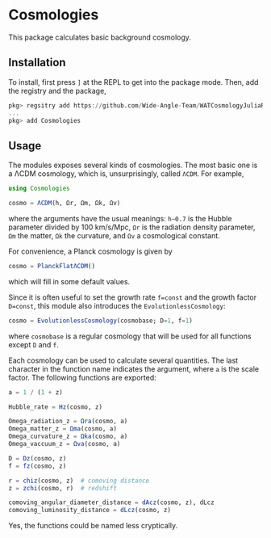 # Cosmologies

This package calculates basic background cosmology.


## Installation

To install, first press `]` at the REPL to get into the package mode. Then, add the registry and the package,
```julia
pkg> regsitry add https://github.com/Wide-Angle-Team/WATCosmologyJuliaRegistry.git
...
pkg> add Cosmologies
```


## Usage

The modules exposes several kinds of cosmologies. The most basic one is a ΛCDM
cosmology, which is, unsurprisingly, called `ΛCDM`. For example,
```julia
using Cosmologies

cosmo = ΛCDM(h, Ωr, Ωm, Ωk, Ωv)
```
where the arguments have the usual meanings: `h∼0.7` is the Hubble parameter
divided by 100 km/s/Mpc, `Ωr` is the radiation density parameter, `Ωm` the
matter, `Ωk` the curvature, and `Ωv` a cosmological constant.

For convenience, a Planck cosmology is given by
```julia
cosmo = PlanckFlatΛCDM()
```
which will fill in some default values.

Since it is often useful to set the growth rate `f=const` and the growth factor
`D=const`, this module also introduces the `EvolutionlessCosmology`:
```julia
cosmo = EvolutionlessCosmology(cosmobase; D=1, f=1)
```
where `cosmobase` is a regular cosmology that will be used for all functions
except `D` and `f`.

Each cosmology can be used to calculate several quantities. The last character
in the function name indicates the argument, where `a` is the scale factor. The
following functions are exported:
```julia
a = 1 / (1 + z)

Hubble_rate = Hz(cosmo, z)

Omega_radiation_z = Ωra(cosmo, a)
Omega_matter_z = Ωma(cosmo, a)
Omega_curvature_z = Ωka(cosmo, a)
Omega_vaccuum_z = Ωva(cosmo, a)

D = Dz(cosmo, z)
f = fz(cosmo, z)

r = chiz(cosmo, z)  # comoving distance
z = zchi(cosmo, r)  # redshift

comoving_angular_diameter_distance = dAcz(cosmo, z), dLcz
comoving_luminosity_distance = dLcz(cosmo, z)
```
Yes, the functions could be named less cryptically.
